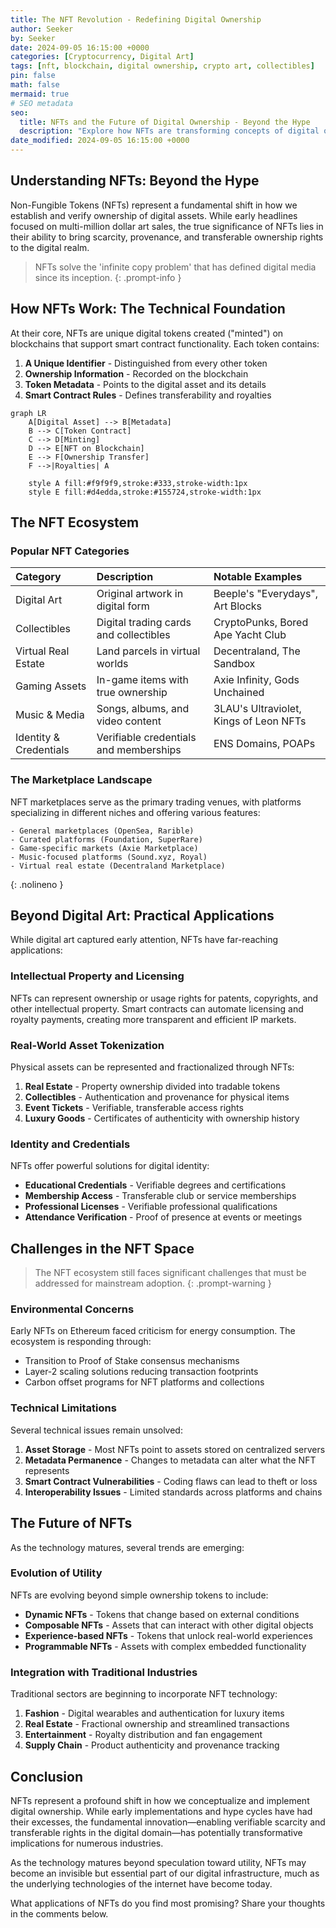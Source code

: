 ```yaml
---
title: The NFT Revolution - Redefining Digital Ownership
author: Seeker
by: Seeker
date: 2024-09-05 16:15:00 +0000
categories: [Cryptocurrency, Digital Art]
tags: [nft, blockchain, digital ownership, crypto art, collectibles]
pin: false
math: false
mermaid: true
# SEO metadata
seo:
  title: NFTs and the Future of Digital Ownership - Beyond the Hype
  description: "Explore how NFTs are transforming concepts of digital ownership, their real-world applications beyond digital art, and what the future holds for this revolutionary technology."
date_modified: 2024-09-05 16:15:00 +0000
---
```


## Understanding NFTs: Beyond the Hype

Non-Fungible Tokens (NFTs) represent a fundamental shift in how we establish and verify ownership of digital assets. While early headlines focused on multi-million dollar art sales, the true significance of NFTs lies in their ability to bring scarcity, provenance, and transferable ownership rights to the digital realm.

> NFTs solve the 'infinite copy problem' that has defined digital media since its inception.
{: .prompt-info }

## How NFTs Work: The Technical Foundation

At their core, NFTs are unique digital tokens created ("minted") on blockchains that support smart contract functionality. Each token contains:

1. **A Unique Identifier** - Distinguished from every other token
2. **Ownership Information** - Recorded on the blockchain
3. **Token Metadata** - Points to the digital asset and its details
4. **Smart Contract Rules** - Defines transferability and royalties

```mermaid
graph LR
    A[Digital Asset] --> B[Metadata]
    B --> C[Token Contract]
    C --> D[Minting]
    D --> E[NFT on Blockchain]
    E --> F[Ownership Transfer]
    F -->|Royalties| A
    
    style A fill:#f9f9f9,stroke:#333,stroke-width:1px
    style E fill:#d4edda,stroke:#155724,stroke-width:1px
```

## The NFT Ecosystem

### Popular NFT Categories

| Category | Description | Notable Examples |
|:---------|:------------|:-----------------|
| Digital Art | Original artwork in digital form | Beeple's "Everydays", Art Blocks |
| Collectibles | Digital trading cards and collectibles | CryptoPunks, Bored Ape Yacht Club |
| Virtual Real Estate | Land parcels in virtual worlds | Decentraland, The Sandbox |
| Gaming Assets | In-game items with true ownership | Axie Infinity, Gods Unchained |
| Music & Media | Songs, albums, and video content | 3LAU's Ultraviolet, Kings of Leon NFTs |
| Identity & Credentials | Verifiable credentials and memberships | ENS Domains, POAPs |

### The Marketplace Landscape

NFT marketplaces serve as the primary trading venues, with platforms specializing in different niches and offering various features:

```
- General marketplaces (OpenSea, Rarible)
- Curated platforms (Foundation, SuperRare)
- Game-specific markets (Axie Marketplace)
- Music-focused platforms (Sound.xyz, Royal)
- Virtual real estate (Decentraland Marketplace)
```
{: .nolineno }

## Beyond Digital Art: Practical Applications

While digital art captured early attention, NFTs have far-reaching applications:

### Intellectual Property and Licensing

NFTs can represent ownership or usage rights for patents, copyrights, and other intellectual property. Smart contracts can automate licensing and royalty payments, creating more transparent and efficient IP markets.

### Real-World Asset Tokenization

Physical assets can be represented and fractionalized through NFTs:

1. **Real Estate** - Property ownership divided into tradable tokens
2. **Collectibles** - Authentication and provenance for physical items
3. **Event Tickets** - Verifiable, transferable access rights
4. **Luxury Goods** - Certificates of authenticity with ownership history

### Identity and Credentials

NFTs offer powerful solutions for digital identity:

- **Educational Credentials** - Verifiable degrees and certifications
- **Membership Access** - Transferable club or service memberships
- **Professional Licenses** - Verifiable professional qualifications
- **Attendance Verification** - Proof of presence at events or meetings

## Challenges in the NFT Space

> The NFT ecosystem still faces significant challenges that must be addressed for mainstream adoption.
{: .prompt-warning }

### Environmental Concerns

Early NFTs on Ethereum faced criticism for energy consumption. The ecosystem is responding through:

- Transition to Proof of Stake consensus mechanisms
- Layer-2 scaling solutions reducing transaction footprints
- Carbon offset programs for NFT platforms and collections

### Technical Limitations

Several technical issues remain unsolved:

1. **Asset Storage** - Most NFTs point to assets stored on centralized servers
2. **Metadata Permanence** - Changes to metadata can alter what the NFT represents
3. **Smart Contract Vulnerabilities** - Coding flaws can lead to theft or loss
4. **Interoperability Issues** - Limited standards across platforms and chains

## The Future of NFTs

As the technology matures, several trends are emerging:

### Evolution of Utility

NFTs are evolving beyond simple ownership tokens to include:

- **Dynamic NFTs** - Tokens that change based on external conditions
- **Composable NFTs** - Assets that can interact with other digital objects
- **Experience-based NFTs** - Tokens that unlock real-world experiences
- **Programmable NFTs** - Assets with complex embedded functionality

### Integration with Traditional Industries

Traditional sectors are beginning to incorporate NFT technology:

1. **Fashion** - Digital wearables and authentication for luxury items
2. **Real Estate** - Fractional ownership and streamlined transactions
3. **Entertainment** - Royalty distribution and fan engagement
4. **Supply Chain** - Product authenticity and provenance tracking

## Conclusion

NFTs represent a profound shift in how we conceptualize and implement digital ownership. While early implementations and hype cycles have had their excesses, the fundamental innovation—enabling verifiable scarcity and transferable rights in the digital domain—has potentially transformative implications for numerous industries.

As the technology matures beyond speculation toward utility, NFTs may become an invisible but essential part of our digital infrastructure, much as the underlying technologies of the internet have become today.

What applications of NFTs do you find most promising? Share your thoughts in the comments below. 